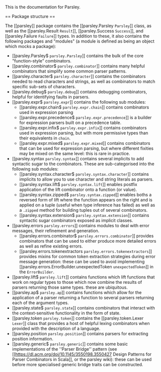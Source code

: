 This is the documentation for Parsley.

== Package structure ==

The [[parsley]] package contains the [[parsley.Parsley `Parsley`]] class, as well as
the [[parsley.Result `Result`]], [[parsley.Success `Success`]], and [[parsley.Failure `Failure`]]
types. In addition to these, it also contains the following packages and "modules" (a module
is defined as being an object which mocks a package):

  - [[parsley.Parsley$ `parsley.Parsley`]] contains the bulk of the core "function-style" combinators.
  - [[parsley.combinator$ `parsley.combinator`]] contains many helpful combinators that simplify some
    common parser patterns.
  - [[parsley.character$ `parsley.character`]] contains the combinators needed to read characters and
    strings, as well as combinators to match specific sub-sets of characters.
  - [[parsley.debug$ `parsley.debug`]] contains debugging combinators, helpful for identifying faults
    in parsers.
  - [[parsley.expr$ `parsley.expr`]] contains the following sub modules:
    - [[parsley.expr.chain$ `parsley.expr.chain`]] contains combinators used in expression parsing
    - [[parsley.expr.precedence$ `parsley.expr.precedence`]] is a builder for expression parsers built
      on a precedence table.
    - [[parsley.expr.infix$ `parsley.expr.infix`]] contains combinators used in expression parsing,
      but with more permissive types than their equivalents in `chain`.
    - [[parsley.expr.mixed$ `parsley.expr.mixed`]] contains combinators that can be used for
      expression parsing, but where different fixities may be mixed on the same level: this is rare
      in practice.
  - [[parsley.syntax `parsley.syntax`]] contains several implicits to add syntactic sugar
    to the combinators. These are sub-categorised into the following sub modules:
     - [[parsley.syntax.character$ `parsley.syntax.character`]] contains implicits to allow you
       to use character and string literals as parsers.
     - [[parsley.syntax.lift$ `parsley.syntax.lift`]] enables postfix application of the lift
       combinator onto a function (or value).
     - [[parsley.syntax.zipped$ `parsley.syntax.zipped`]] enables boths a reversed form of
       lift where the function appears on the right and is applied on a tuple (useful when type
       inference has failed) as well as a `.zipped` method for building tuples out of several
       combinators.
     - [[parsley.syntax.extension$ `parsley.syntax.extension`]] contains syntactic sugar combinators exposed as implicit classes.
  - [[parsley.errors `parsley.errors`]] contains modules to deal with error messages, their refinement
    and generation.
     - [[parsley.errors.combinator$ `parsley.errors.combinator`]] provides combinators that can be
       used to either produce more detailed errors as well as refine existing errors.
     - [[parsley.errors.tokenextractors `parsley.errors.tokenextractors`]] provides mixins for
       common token extraction strategies during error message generation: these can be used to
       avoid implementing [[parsley.errors.ErrorBuilder.unexpectedToken `unexpectedToken`]] in the
       `ErrorBuilder`.
  - [[parsley.lift$ `parsley.lift`]] contains functions which lift functions that work on regular
    types to those which now combine the results of parsers returning those same types. these are
    ubiquitous.
  - [[parsley.ap$ `parsley.ap`]] contains functions which allow for the application of a parser
    returning a function to several parsers returning each of the argument types.
  - [[parsley.state$ `parsley.state`]] contains combinators that interact with the
    context-sensitive functionality in the form of state.
  - [[parsley.token `parsley.token`]] contains the [[parsley.token.Lexer `Lexer`]] class that provides
    a host of helpful lexing combinators when provided with the description of a language.
  - [[parsley.position `parsley.position`]] contains parsers for extracting position information.
  - [[parsley.generic$ `parsley.generic`]] contains some basic implementations of
    the ''Parser Bridge'' pattern (see
    [[https://dl.acm.org/doi/10.1145/3550198.3550427 Design Patterns for Parser Combinators in Scala]],
    or the parsley wiki): these can be used before more specialised generic bridge traits can be
    constructed.
